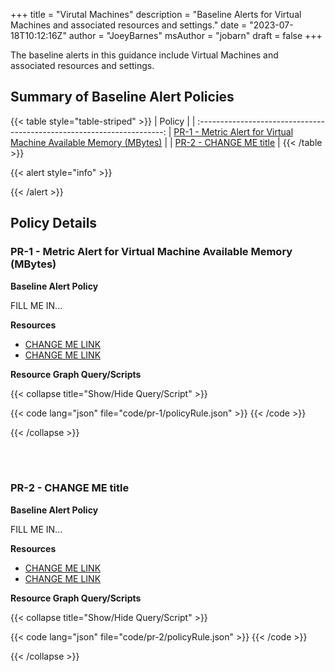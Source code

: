+++
title = "Virutal Machines"
description = "Baseline Alerts for Virtual Machines and associated resources and settings."
date = "2023-07-18T10:12:16Z"
author = "JoeyBarnes"
msAuthor = "jobarn"
draft = false
+++

The baseline alerts in this guidance include Virtual Machines and associated resources and settings.

## Summary of Baseline Alert Policies

{{< table style="table-striped" >}}
| Policy                                    |
| :---------------------------------------------------------------------: 
| [PR-1 - Metric Alert for Virtual Machine Available Memory (MBytes)](#pr-1---metric-alert-for-virtual-machine-mvailable-memory-(MBytes)) |
| [PR-2 - CHANGE ME title](#pr-2---change-me-title) |
{{< /table >}}

{{< alert style="info" >}}

{{< /alert >}}

## Policy Details

### PR-1 - Metric Alert for Virtual Machine Available Memory (MBytes)

**Baseline Alert Policy**

FILL ME IN...

**Resources**

- [CHANGE ME LINK](https://aka.ms)
- [CHANGE ME LINK](https://aka.ms)

**Resource Graph Query/Scripts**

{{< collapse title="Show/Hide Query/Script" >}}

{{< code lang="json" file="code/pr-1/policyRule.json" >}} {{< /code >}}

{{< /collapse >}}

<br><br>

### PR-2 - CHANGE ME title

**Baseline Alert Policy**

FILL ME IN...

**Resources**

- [CHANGE ME LINK](https://aka.ms)
- [CHANGE ME LINK](https://aka.ms)

**Resource Graph Query/Scripts**

{{< collapse title="Show/Hide Query/Script" >}}

{{< code lang="json" file="code/pr-2/policyRule.json" >}} {{< /code >}}

{{< /collapse >}}

<br><br>
